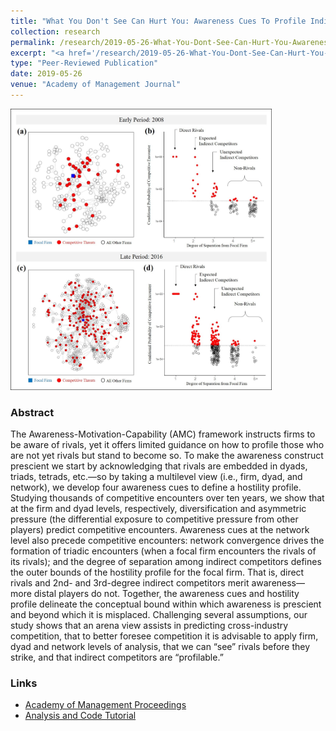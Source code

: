 ```yaml
---
title: "What You Don't See Can Hurt You: Awareness Cues To Profile Indirect Competitors"
collection: research
permalink: /research/2019-05-26-What-You-Dont-See-Can-Hurt-You-Awareness-Cues-To-Profile-Indirect-Competitors
excerpt: "<a href='/research/2019-05-26-What-You-Dont-See-Can-Hurt-You-Awareness-Cues-To-Profile-Indirect-Competitors'><img src='/images/Awareness_Cues_Fig3_Late_Period_png.png' style='max-height:155px;'></a><br/><br/> Multilevel hostility profile to identify which indirect competitors may become direct rivals."
type: "Peer-Reviewed Publication"
date: 2019-05-26
venue: "Academy of Management Journal"
---
```


<img src='/images/Awareness_Cues_Fig3_png.png' style="max-height:450px;">

### Abstract 
The Awareness-Motivation-Capability (AMC) framework instructs firms to be aware of rivals, yet it offers limited guidance on how to profile those who are not yet rivals but stand to become so.  To make the awareness construct prescient we start by acknowledging that rivals are embedded in dyads, triads, tetrads, etc.—so by taking a multilevel view (i.e., firm, dyad, and network), we develop four awareness cues to define a hostility profile.  Studying thousands of competitive encounters over ten years, we show that at the firm and dyad levels, respectively, diversification and asymmetric pressure (the differential exposure to competitive pressure from other players) predict competitive encounters.  Awareness cues at the network level also precede competitive encounters: network convergence drives the formation of triadic encounters (when a focal firm encounters the rivals of its rivals); and the degree of separation among indirect competitors defines the outer bounds of the hostility profile for the focal firm.  That is, direct rivals and 2nd- and 3rd-degree indirect competitors merit awareness—more distal players do not.  Together, the awareness cues and hostility profile delineate the conceptual bound within which awareness is prescient and beyond which it is misplaced.  Challenging several assumptions, our study shows that an arena view assists in predicting cross-industry competition, that to better foresee competition it is advisable to apply firm, dyad and network levels of analysis, that we can “see” rivals before they strike, and that indirect competitors are “profilable.” 


### Links
* [Academy of Management Proceedings](https://journals.aom.org/doi/10.5465/ambpp.2017.16381abstract)
* [Analysis and Code Tutorial](/code/compnet-awareness-tutorial-part-1)
